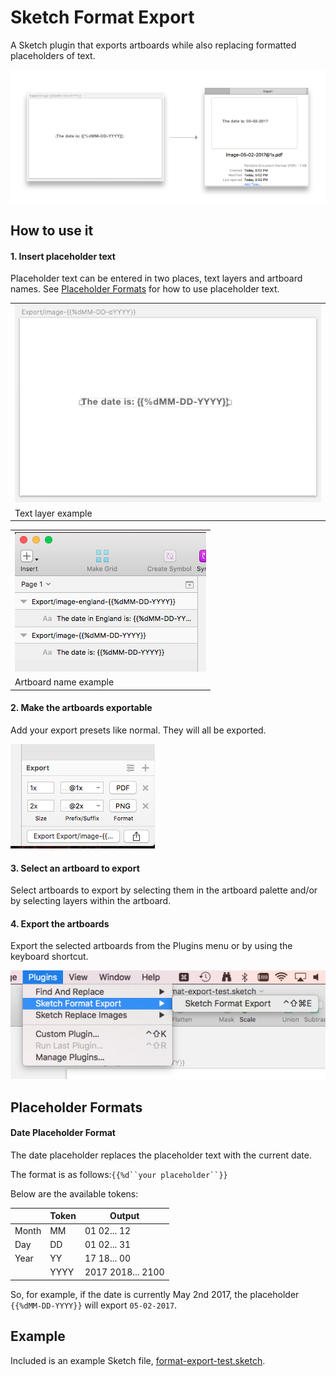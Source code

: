 # Sketch Format Export

A Sketch plugin that exports artboards while also replacing formatted placeholders of text.

![Example](./readme-images/example.png)

## How to use it

#### 1. Insert placeholder text

Placeholder text can be entered in two places, text layers and artboard names. See [Placeholder Formats](#placeholder-formats) for how to use placeholder text. 

| |
| --- |
| ![artboard palette](./readme-images/select-layer.png) |
| Text layer example  |

| |
| --- |
| ![select-artboard](./readme-images/select-artboard.png) |
| Artboard name example  |

#### 2. Make the artboards exportable

Add your export presets like normal. They will all be exported.

![Export screenshot](./readme-images/export.png)

#### 3. Select an artboard to export

Select artboards to export by selecting them in the artboard palette and/or by selecting layers within the artboard.

#### 4. Export the artboards

Export the selected artboards from the Plugins menu or by using the keyboard shortcut.

![Plugin Menu](./readme-images/plugin-menu.png)

## Placeholder Formats

#### Date Placeholder Format

The date placeholder replaces the placeholder text with the current date.

The format is as follows:`{{%d``your placeholder``}}`

Below are the available tokens: 

|       | Token         | Output        |
| ----- | ------------- | ------------- |
| Month | MM  | 01 02... 12 |
| Day   | DD  | 01 02... 31 |
| Year  | YY  | 17 18... 00 |
|       | YYYY  | 2017 2018... 2100 |

So, for example, if the date is currently May 2nd 2017, the placeholder `{{%dMM-DD-YYYY}}` will export ``05-02-2017``.

## Example

Included is an example Sketch file, [format-export-test.sketch](./format-export-test.sketch).
